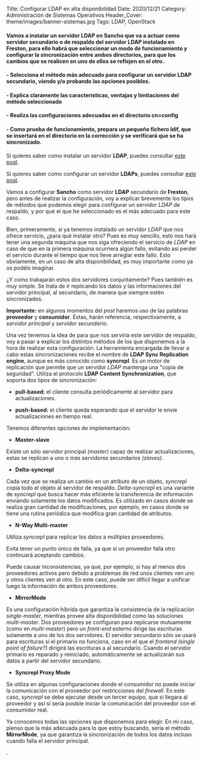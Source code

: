 Title: Configurar LDAP en alta disponibilidad
Date: 2020/12/21
Category: Administración de Sistemas Operativos
Header_Cover: theme/images/banner-sistemas.jpg
Tags: LDAP, OpenStack

#### Vamos a instalar un servidor LDAP en Sancho que va a actuar como servidor secundario o de respaldo del servidor LDAP instalado en Freston, para ello habrá que seleccionar un modo de funcionamiento y configurar la sincronización entre ambos directorios, para que los cambios que se realicen en uno de ellos se reflejen en el otro.

#### - Selecciona el método más adecuado para configurar un servidor LDAP secundario, viendo y/o probando las opciones posibles.
#### - Explica claramente las características, ventajas y limitaciones del método seleccionado
#### - Realiza las configuraciones adecuadas en el directorio cn=config
#### - Como prueba de funcionamiento, prepara un pequeño fichero ldif, que se insertará en el directorio en la corrección y se verificará que se ha sincronizado.

Si quieres saber como instalar un servidor **LDAP**, puedes consultar [este post](https://javierpzh.github.io/instalacion-y-configuracion-inicial-de-openldap.html).

Si quieres saber como configurar un servidor **LDAPs**, puedes consultar [este post](https://javierpzh.github.io/ldaps.html).

Vamos a configurar **Sancho** como servidor **LDAP** secundario de **Freston**, pero antes de realizar la configuración, voy a explicar brevemente los tipos de métodos que podemos elegir para configurar un servidor *LDAP* de respaldo, y por qué el que he seleccionado es el más adecuado para este caso.

Bien, primeramente, si ya tenemos instalado un servidor *LDAP* que nos ofrece servicio, ¿para qué instalar otro? Pues es muy sencillo, esto nos hará tener una segunda máquina que nos siga ofreciendo el servicio de *LDAP* en caso de que en la primera máquina ocurriera algún fallo, evitando así perder el servicio durante el tiempo que nos lleve arreglar este fallo. Esto obviamente, en un caso de alta disponibilidad, es muy importante como ya os podéis imaginar.

¿Y como trabajarán estos dos servidores conjuntamente? Pues también es muy simple. Se trata de ir replicando los datos y las informaciones del servidor principal, al secundario, de manera que siempre estén sincronizados.

**Importante:** en algunos momentos del *post* haremos uso de las palabras **proveedor** y **consumidor**. Éstas, harán referencia, respectivamente, a *servidor principal* y *servidor secundario*.

Una vez tenemos la idea de para que nos serviría este servidor de respaldo, voy a pasar a explicar los distintos métodos de los que disponemos a la hora de realizar esta configuración. La herramienta encargada de llevar a cabo estas sincronizaciones recibe el nombre de **LDAP Sync Replication engine**, aunque es más conocido como **syncrepl**. Es un motor de replicación que permite que un servidor *LDAP* mantenga una "copia de seguridad". Utiliza el protocolo **LDAP Content Synchronization**, que soporta dos tipos de sincronización:

- **pull-based:** el cliente consulta periódicamente al servidor para actualizaciones.

- **push-based:** el cliente queda esperando que el servidor le envíe actualizaciones en tiempo real.

Tenemos diferentes opciones de implementación:

- **Master-slave**

Existe un sólo servidor principal *(master)* capaz de realizar actualizaciones, estas se replican a uno o más servidores secundarios *(slaves)*.

- **Delta-syncrepl**

Cada vez que se realiza un cambio en un atributo de un objeto, *syncrepl* copia todo el objeto al servidor de respaldo. *Delta-syncrepl* es una variante de *syncrepl* que busca hacer más eficiente la transferencia de información enviando solamente los datos modificados. Es utilizado en casos donde se realiza gran cantidad de modificaciones, por ejemplo, en casos donde se tiene una rutina periódica que modifica gran cantidad de atributos.

- **N-Way Multi-master**

Utiliza *syncrepl* para replicar los datos a múltiples proveedores.

Evita tener un punto único de falla, ya que si un proveedor falla otro continuará aceptando cambios.

Puede causar inconsistencias, ya que, por ejemplo, si hay al menos dos proveedores activos pero debido a problemas de red unos clientes ven uno y otros clientes ven al otro. En este caso, puede ser difícil llegar a unificar luego la información de ambos proveedores.

- **MirrorMode**

Es una configuración híbrida que garantiza la consistencia de la replicación *single-master*, mientras provee alta disponibilidad como las soluciones *multi-master*. Dos proveedores se configuran para replicarse mutuamente (como en *multi-master*) pero un *front-end* externo dirige las escrituras solamente a uno de los dos servidores. El servidor secundario sólo se usará para escrituras si el primario no funciona, caso en el que el *frontend* *(single point of failure?)* dirigirá las escrituras a al secundario. Cuando el servidor primario es reparado y reiniciado, automáticamente se actualizarán sus datos a partir del servidor secundario.

- **Syncrepl Proxy Mode**

Se utiliza en algunas configuraciones donde el consumidor no puede iniciar la comunicación con el proveedor por restricciones del *firewall*. En este caso, *syncrepl* se debe ejecutar desde un tercer equipo, que sí llegara al proveedor y así sí sería posible iniciar la comunicación del proveedor con el consumidor real.

Ya conocemos todas las opciones que disponemos para elegir. En mi caso, pienso que la más adecuada para lo que estoy buscando, sería el método **MirrorMode**, ya que garantiza la sincronización de todos los datos incluso cuando falla el servidor principal.






















.
